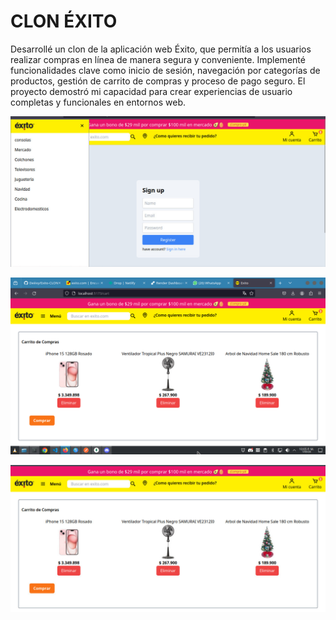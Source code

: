 # CLON ÉXITO


Desarrollé un clon de la aplicación web Éxito, que permitía a los
usuarios realizar compras en línea de manera segura y conveniente.
Implementé funcionalidades clave como inicio de sesión, navegación
por categorías de productos, gestión de carrito de compras y proceso
de pago seguro. El proyecto demostró mi capacidad para crear
experiencias de usuario completas y funcionales en entornos web.

![Alt text](client/src/images/image-1.png)


![Alt text](client/src/images/image-2.png)


![Alt text](client/src/images/image-3.png)